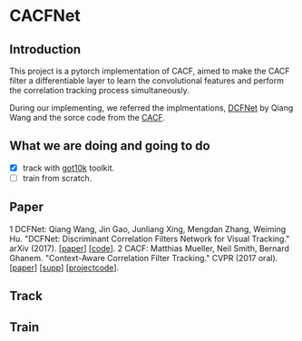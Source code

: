 # CACFNet
## Introduction
This project is a pytorch implementation of CACF, aimed to make the CACF filter a differentiable layer to learn the convolutional features and perform the correlation tracking process simultaneously.

During our implementing, we referred the implmentations, [DCFNet](https://arxiv.org/pdf/1704.04057.pdf) by Qiang Wang and the sorce code from the [CACF](https://ivul.kaust.edu.sa/Pages/pub-ca-cf-tracking.aspx).

## What we are doing and going to do
- [X] track with [got10k](https://github.com/got-10k/toolkit) toolkit.
- [ ] train from scratch.

## Paper
1 DCFNet: Qiang Wang, Jin Gao, Junliang Xing, Mengdan Zhang, Weiming Hu. "DCFNet: Discriminant Correlation Filters Network for Visual Tracking." arXiv (2017). [[paper](https://arxiv.org/pdf/1704.04057.pdf)] [[code](https://github.com/foolwood/DCFNet#dcfnet-discriminant-correlation-filters-network-for-visual-tracking)].
2 CACF: Matthias Mueller, Neil Smith, Bernard Ghanem. "Context-Aware Correlation Filter Tracking." CVPR (2017 oral).[[paper](http://openaccess.thecvf.com/content_cvpr_2017/papers/Mueller_Context-Aware_Correlation_Filter_CVPR_2017_paper.pdf)] [[supp](http://openaccess.thecvf.com/content_cvpr_2017/supplemental/Mueller_Context-Aware_Correlation_Filter_2017_CVPR_supplemental.zip)]      [[project](https://ivul.kaust.edu.sa/Pages/pub-ca-cf-tracking.aspx)[code](https://github.com/thias15/Context-Aware-CF-Tracking)].

## Track

## Train
